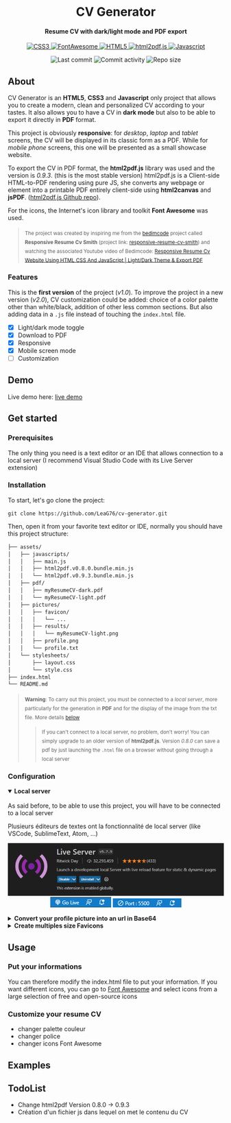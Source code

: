 <p align="center">
  <h1 align="center">CV Generator</h1>
  <h4 align="center">Resume CV with dark/light mode and PDF export</h4>
</p>

<p align="center">
  <a href="https://developer.mozilla.org/en-US/docs/Web/CSS">
    <img alt="CSS3" src="https://img.shields.io/badge/-CSS3-0068BA?style=flat&logo=css3&logoColor=white" />
  </a>

  <a href="https://fontawesome.com/">
    <img alt="FontAwesome" src="https://img.shields.io/badge/-Font_Awesome-2186DF?style=flat&logo=fontawesome&logoColor=white" />
  </a>

  <a href="https://developer.mozilla.org/en-US/docs/Glossary/HTML5">
    <img alt="HTML5" src="https://img.shields.io/badge/-HTML5-DD4D25?style=flat&logo=html5&logoColor=white" />
  </a>

  <a href="https://ekoopmans.github.io/html2pdf.js/">
    <img alt="html2pdf.js" src="https://img.shields.io/badge/-html2pdf.js-16866B?style=flat&logo=javascript&logoColor=white" />
  </a>
  
  <a href="https://developer.mozilla.org/en-US/docs/Web/JavaScript">
    <img alt="Javascript" src="https://img.shields.io/badge/-Javascript-EFD81D?style=flat&logo=javascript&logoColor=white" /> 
  </a> 
</p>

<p align="center">
  <img alt="Last commit" src="https://img.shields.io/github/last-commit/leag76/cv-generator?color=%23B5CDA3&logo=github&logoColor=white" />
  <img alt="Commit activity" src="https://img.shields.io/github/commit-activity/y/leag76/cv-generator?color=%23A76844&logo=github&logoColor=white" />
  <img alt="Repo size" src="https://img.shields.io/github/repo-size/leag76/cv-generator?color=%23C1AC95&logo=github&logoColor=white" />
</p>

## About

CV Generator is an **HTML5**, **CSS3** and **Javascript** only project that allows you to create a modern, clean and personalized CV according to your tastes. It also allows you to have a CV in **dark mode** but also to be able to export it directly in **PDF** format.

This project is obviously **responsive**: for *desktop*, *laptop* and *tablet* screens, the CV will be displayed in its classic form as a PDF. While for *mobile phone* screens, this one will be presented as a small showcase website.

To export the CV in PDF format, the **html2pdf.js** library was used and the version is *0.9.3*. (this is the most stable version) html2pdf.js is a Client-side HTML-to-PDF rendering using pure JS, she converts any webpage or element into a printable PDF entirely client-side using **html2canvas** and **jsPDF**. ([html2pdf.js Github repo](https://github.com/eKoopmans/html2pdf.js "Go to the html2pdf.js Github repo")).

For the icons, the Internet's icon library and toolkit **Font Awesome** was used.

> <sub>The project was created by inspiring me from the <a href="https://github.com/bedimcode">bedimcode</a> project called **Responsive Resume Cv Smith** (project link: <a href="https://github.com/bedimcode/responsive-resume-cv-smith">responsive-resume-cv-smith</a>) and watching the associated Youtube video of Bedimcode: <a href="https://www.youtube.com/watch?v=oYjseP_Qhv4">Responsive Resume Cv Website Using HTML CSS And JavaScript | Light/Dark Theme & Export PDF</a></sub>

### Features

This is the **first version** of the project (*v1.0*). To improve the project in a new version (*v2.0*), CV customization could be added: choice of a color palette other than white/black, addition of other less common sections. But also adding data in a `.js` file instead of touching the `index.html` file.

- [x] Light/dark mode toggle
- [x] Download to PDF
- [x] Responsive
- [x] Mobile screen mode
- [ ] Customization

## Demo

Live demo here: [live demo](https://leag76.github.io/cv-generator/ "Go to the live demo")

## Get started

### Prerequisites
The only thing you need is a text editor or an IDE that allows connection to a local server (I recommend Visual Studio Code with its Live Server extension)

### Installation

To start, let's go clone the project:

```
git clone https://github.com/LeaG76/cv-generator.git
```

Then, open it from your favorite text editor or IDE, normally you should have this project structure:

```bash
├── assets/
│   ├── javascripts/
│   │   ├── main.js
│   │   ├── html2pdf.v0.8.0.bundle.min.js
│   │   └── html2pdf.v0.9.3.bundle.min.js
│   ├── pdf/
│   │   ├── myResumeCV-dark.pdf
│   │   └── myResumeCV-light.pdf
│   ├── pictures/
│   │   ├── favicon/
│   │   │   └── ...
│   │   ├── results/
│   │   │   └── myResumeCV-light.png
│   │   ├── profile.png
│   │   └── profile.txt
│   └── stylesheets/
│       ├── layout.css
│       └── style.css
├── index.html
└── README.md
```

> <sub>**Warning**: To carry out this project, you must be connected to a *local server*, more particularly for the generation in **PDF** and for the display of the image from the txt file. More details [below](#configuration "Go to configuration")</sub>
>> <sub>If you can't connect to a local server, no problem, don't worry! You can simply upgrade to an older version of **html2pdf.js**. Version *0.8.0* can save a pdf by just launching the `.html` file on a browser without going through a local server</sub>

### Configuration

<details open>
  <summary><b>Local server</b></summary>
  <br>
  As said before, to be able to use this project, you will have to be connected to a local server
  
  Plusieurs éditeurs de textes ont la fonctionnalité de local server (like VSCode, SublimeText, Atom, ...)

  <p align="center">
    <img alt="Live Server" src="previews/live-server.png" /></br>
    <img alt="Go Live" src="previews/go-live.png" />
    <img alt="Port 5500" src="previews/port-5500.png" />
  </p>
</details>

<details close>
  <summary><b>Convert your profile picture into an url in Base64</b></summary>
  <br>

  Plusieurs façons :

  - Avec un serveur local (fichier main.js -> profile.txt)
  - Sans serveur local (mettre url directement dans la src de l'image dans le fichier .html)

  Convert your logo image to Base64 and replace this :

```html
<img src="assets/pictures/profile.png" alt="Icon picture" class="home_img">
```

by this :

```html
<img src="your_base64_url" alt="Icon picture" class="home_img">
```
</details>

<details close>
  <summary><b>Create multiples size Favicons</b></summary>
  <br>
</details>

## Usage

### Put your informations

You can therefore modify the index.html file to put your information. If you want different icons, you can go to [Font Awesome](https://fontawesome.com/search?m=free&o=r "Go to Font Awesome") and select icons from a large selection of free and open-source icons

### Customize your resume CV

- changer palette couleur
- changer police
- changer icons Font Awesome

## Examples

## TodoList

- Change html2pdf Version 0.8.0 -> 0.9.3
- Création d'un fichier js dans lequel on met le contenu du CV

